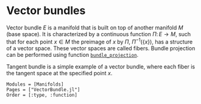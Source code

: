 # Vector bundles

Vector bundle $E$ is a manifold that is built on top of another manifold $M$ (base space). It is characterized by a continuous function $\Pi \colon E \to M$, such that for each point $x \in M$ the preimage of $x$ by $\Pi$, $\Pi^{-1}(\{x\})$, has a structure of a vector space. These vector spaces are called fibers. Bundle projection can be performed using function [`bundle_projection`](@ref).

Tangent bundle is a simple example of a vector bundle, where each fiber is the tangent space at the specified point $x$.

```@autodocs
Modules = [Manifolds]
Pages = ["VectorBundle.jl"]
Order = [:type, :function]
```

